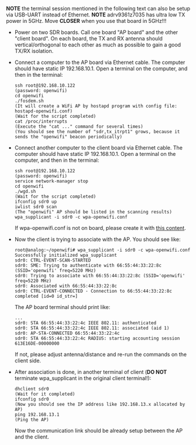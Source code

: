 <!--
Author: Xianjun jiao
SPDX-FileCopyrightText: 2019 UGent
SPDX-License-Identifier: AGPL-3.0-or-later
-->

**NOTE** the terminal session mentioned in the following text can also be setup via USB-UART instead of Ethernet.
**NOTE** adrv9361z7035 has ultra low TX power in 5GHz. Move **CLOSER** when you use that board in 5GHz!!!

- Power on two SDR boards. Call one board "AP board" and the other "client board". On each board, the TX and RX antenna should vertical/orthogonal to each other as much as possible to gain a good TX/RX isolation.
- Connect a computer to the AP board via Ethernet cable. The computer should have static IP 192.168.10.1. Open a terminal on the computer, and then in the terminal:
  ```
  ssh root@192.168.10.122
  (password: openwifi)
  cd openwifi
  ./fosdem.sh
  (It will create a WiFi AP by hostapd program with config file: hostapd-openwifi.conf)
  (Wait for the script completed)
  cat /proc/interrupts
  (Execute the "cat ..." command for several times)
  (You should see the number of "sdr,tx_itrpt1" grows, because it sends the "openwifi" beacon periodically)
  ```
- Connect another computer to the client board via Ethernet cable. The computer should have static IP 192.168.10.1. Open a terminal on the computer, and then in the terminal:
  ```
  ssh root@192.168.10.122
  (password: openwifi)
  service network-manager stop
  cd openwifi
  ./wgd.sh
  (Wait for the script completed)
  ifconfig sdr0 up
  iwlist sdr0 scan
  (The "openwifi" AP should be listed in the scanning results)
  wpa_supplicant -i sdr0 -c wpa-openwifi.conf
  ```
  If wpa-openwifi.conf is not on board, please create it with [this content](https://github.com/open-sdr/openwifi/blob/master/user_space/wpa-openwifi.conf).
- Now the client is trying to associate with the AP. You should see like:
  ```
  root@analog:~/openwifi# wpa_supplicant -i sdr0 -c wpa-openwifi.conf 
  Successfully initialized wpa_supplicant
  sdr0: CTRL-EVENT-SCAN-STARTED 
  sdr0: SME: Trying to authenticate with 66:55:44:33:22:8c (SSID='openwifi' freq=5220 MHz)
  sdr0: Trying to associate with 66:55:44:33:22:8c (SSID='openwifi' freq=5220 MHz)
  sdr0: Associated with 66:55:44:33:22:8c
  sdr0: CTRL-EVENT-CONNECTED - Connection to 66:55:44:33:22:8c completed [id=0 id_str=]
  ```
  The AP board terminal should print like:
  ```
  ...
  sdr0: STA 66:55:44:33:22:4c IEEE 802.11: authenticated
  sdr0: STA 66:55:44:33:22:4c IEEE 802.11: associated (aid 1)
  sdr0: AP-STA-CONNECTED 66:55:44:33:22:4c
  sdr0: STA 66:55:44:33:22:4c RADIUS: starting accounting session 613E16DE-00000000
  ```
  If not, please adjust antenna/distance and re-run the commands on the client side.

- After association is done, in another terminal of client (**DO NOT** terminate wpa_supplicant in the original client terminal!):
  ```
  dhclient sdr0
  (Wait for it completed)
  ifconfig sdr0
  (Now you should see the IP address like 192.168.13.x allocated by AP)
  ping 192.168.13.1
  (Ping the AP)
  ```
  Now the communication link should be already setup between the AP and the client.
